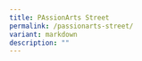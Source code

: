 ```yaml
---
title: PAssionArts Street
permalink: /passionarts-street/
variant: markdown
description: ""
---
```

